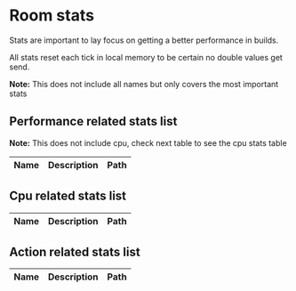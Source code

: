 # Room stats

Stats are important to lay focus on getting a better performance in builds.

All stats reset each tick in local memory to be certain no double values get send.

**Note:** This does not include all names but only covers the most important stats

## Performance related stats list

**Note:** This does not include cpu, check next table to see the cpu stats table

| Name      | Description                | Path               |
|-----------|:--------------------------:|:------------------:|

## Cpu related stats list

| Name      | Description                | Path               |
|-----------|:--------------------------:|:------------------:|

## Action related stats list

| Name      | Description                | Path               |
|-----------|:--------------------------:|:------------------:|
